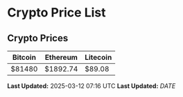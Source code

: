 # Crypto Price List

## Crypto Prices
| Bitcoin | Ethereum | Litecoin |
| ------- | -------- | -------- |
| $81480 | $1892.74 | $89.08 |
**Last Updated:** 2025-03-12 07:16 UTC
**Last Updated:** $DATE$
